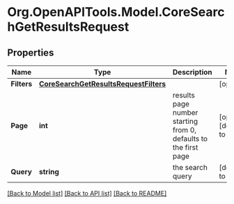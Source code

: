 # Org.OpenAPITools.Model.CoreSearchGetResultsRequest

## Properties

Name | Type | Description | Notes
------------ | ------------- | ------------- | -------------
**Filters** | [**CoreSearchGetResultsRequestFilters**](CoreSearchGetResultsRequestFilters.md) |  | [optional] 
**Page** | **int** | results page number starting from 0, defaults to the first page | [optional] [default to 0]
**Query** | **string** | the search query | [default to "null"]

[[Back to Model list]](../README.md#documentation-for-models) [[Back to API list]](../README.md#documentation-for-api-endpoints) [[Back to README]](../README.md)


